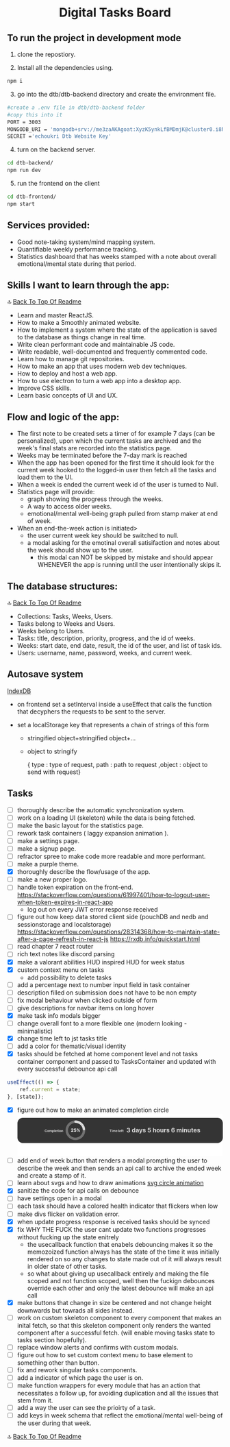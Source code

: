 <h1 align="center"><strong>Digital Tasks Board</strong></h1>

## To run the project in development mode

1. clone the repostiory.

2. Install all the dependencies using.

```bash
npm i
```

3. go into the dtb/dtb-backend directory and create the environment file.

```bash
#create a .env file in dtb/dtb-backend folder
#copy this into it
PORT = 3003
MONGODB_URI = 'mongodb+srv://me3zaAKAgoat:XyzK5ynkLfBMDmjK@cluster0.i8hd6nc.mongodb.net/?retryWrites=true&w=majority'
SECRET ='echoukri Dtb Website Key'
```

4. turn on the backend server.

```bash
cd dtb-backend/
npm run dev
```

5. run the frontend on the client

```bash
cd dtb-frontend/
npm start
```

## Services provided:

- Good note-taking system/mind mapping system.
- Quantifiable weekly performance tracking.
- Statistics dashboard that has weeks stamped with a note about overall emotional/mental state during that period.

## Skills I want to learn through the app:

🔝 [Back To Top Of Readme](https://github.com/me3zaAKAgoat/dtb#digital-tasks-board)

- Learn and master ReactJS.
- How to make a Smoothly animated website.
- How to implement a system where the state of the application is saved to the database as things change in real time.
- Write clean performant code and maintainable JS code.
- Write readable, well-documented and frequently commented code.
- Learn how to manage git repositories.
- How to make an app that uses modern web dev techniques.
- How to deploy and host a web app.
- How to use electron to turn a web app into a desktop app.
- Improve CSS skills.
- Learn basic concepts of UI and UX.

## Flow and logic of the app:

- The first note to be created sets a timer of for example 7 days (can be personalized), upon which the current tasks are archived and the week's final stats are recorded into the statistics page.
- Weeks may be terminated before the 7-day mark is reached
- When the app has been opened for the first time it should look for the current week hooked to the logged-in user then fetch all the tasks and load them to the UI.
- When a week is ended the current week id of the user is turned to Null.
- Statistics page will provide:
  - graph showing the progress through the weeks.
  - A way to access older weeks.
  - emotional/mental well-being graph pulled from stamp maker at end of week.
- When an end-the-week action is initiated>
  - the user current week key should be switched to null.
  - a modal asking for the emotinal overall satisifaction and notes about the week should show up to the user.
    - this modal can NOT be skipped by mistake and should appear WHENEVER the app is running until the user intentionally skips it.

## The database structures:

🔝 [Back To Top Of Readme](https://github.com/me3zaAKAgoat/dtb#digital-tasks-board)

- Collections: Tasks, Weeks, Users.
- Tasks belong to Weeks and Users.
- Weeks belong to Users.
- Tasks: title, description, priority, progress, and the id of weeks.
- Weeks: start date, end date, result, the id of the user, and list of task ids.
- Users: username, name, password, weeks, and current week.

## Autosave system

[IndexDB](https://developer.mozilla.org/en-US/docs/Web/API/IndexedDB_API/Using_IndexedDB)

- on frontend set a setInterval inside a useEffect that calls the function that decyphers the requests to be sent to the server.

- set a localStorage key that represents a chain of strings of this form

  - stringified object+stringified object+...

  - object to stringify

    { type : type of request, path : path to request ,object : object to send with request}

## Tasks

- [ ] thoroughly describe the automatic synchronization system.
- [ ] work on a loading UI (skeleton) while the data is being fetched.
- [ ] make the basic layout for the statistics page.
- [ ] rework task containers ( laggy expansion animation ).
- [ ] make a settings page.
- [ ] make a signup page.
- [ ] refractor spree to make code more readable and more performant.
- [ ] make a purple theme.
- [x] thoroughly describe the flow/usage of the app.
- [ ] make a new proper logo.
- [ ] handle token expiration on the front-end. https://stackoverflow.com/questions/61997401/how-to-logout-user-when-token-expires-in-react-app
  - log out on every JWT error response received
- [ ] figure out how keep data stored client side (pouchDB and nedb and sessionstorage and localstorage) https://stackoverflow.com/questions/28314368/how-to-maintain-state-after-a-page-refresh-in-react-js https://rxdb.info/quickstart.html
- [ ] read chapter 7 react router
- [ ] rich text notes like discord parsing
- [x] make a valorant abilities HUD inspired HUD for week status
- [x] custom context menu on tasks
  - add possibility to delete tasks
- [ ] add a percentage next to number input field in task container
- [ ] description filled on submission does not have to be non empty
- [ ] fix modal behaviour when clicked outside of form
- [ ] give descriptions for navbar items on long hover
- [x] make task info modals bigger
- [ ] change overall font to a more flexible one (modern looking - minimalistic)
- [x] change time left to jst tasks title
- [ ] add a color for thematic/visual identity
- [x] tasks should be fetched at home component level and not tasks container component and passed to TasksContainer and updated with every successful debounce api call

```js
useEffect(() => {
	ref.current = state;
}, [state]);
```

- [x] figure out how to make an animated completion circle ![Heads Up Display](/READMEcontent/HUD.png)
- [ ] add end of week button that renders a modal prompting the user to describe the week and then sends an api call to archive the ended week and create a stamp of it.
- [ ] learn about svgs and how to draw animations [svg circle animation](https://stackoverflow.com/questions/46142291/animating-react-native-svg-dash-length-of-a-circle)
- [x] sanitize the code for api calls on debounce
- [ ] have settings open in a modal
- [ ] each task should have a colored health indicator that flickers when low
- [ ] make divs flicker on validation error.
- [x] when update progress response is received tasks should be synced
- [x] fix WHY THE FUCK the user cant update two functions progresses without fucking up the state enitrely
  - the usecallback function that enabels debouncing makes it so the memozoized function always has the state of the time it was initially rendered on so any changes to state made out of it will always result in older state of other tasks.
  - so what about giving up usecallback entirely and making the file scoped and not function scoped, well then the fuckign debounces override each other and only the latest debounce will make an api call
- [x] make buttons that change in size be centered and not change height downwards but towrads all sides instead.
- [ ] work on custom skeleton component to every component that makes an inital fetch, so that this skeleton component only renders the wanted component after a successful fetch. (will enable moving tasks state to tasks section hopefully).
- [ ] replace window alerts and confirms with custom modals.
- [ ] figure out how to set custom context menu to base element to something other than button.
- [ ] fix and rework singular tasks components.
- [ ] add a indicator of which page the user is on.
- [ ] make function wrappers for every module that has an action that necessitates a follow up, for avoiding duplication and all the issues that stem from it.
- [ ] add a way the user can see the prioirty of a task.
- [ ] add keys in week schema that reflect the emotional/mental well-being of the user during that week.

🔝 [Back To Top Of Readme](https://github.com/me3zaAKAgoat/dtb#digital-tasks-board)
